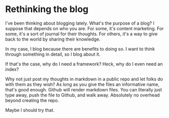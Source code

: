 # Rethinking the blog

I've been thinking about blogging lately. What's the purpose of a blog? I suppose that depends on who you are. For some, it's content marketing. For some, it's a sort of journal for their thoughts. For others, it's a way to give back to the world by sharing their knowledge.

In my case, I blog because there are benefits to doing so. I want to think through something in detail, so I blog about it.

If that's the case, why do I need a framework? Heck, why do I even need an index?

Why not just post my thoughts in markdown in a public repo and let folks do with them as they wish? As long as you give the files an informative name, that's good enough. Github will render markdown files. You can literally just type away, push the file to Github, and walk away. Absolutely no overhead beyond creating the repo.

Maybe I should try that.
